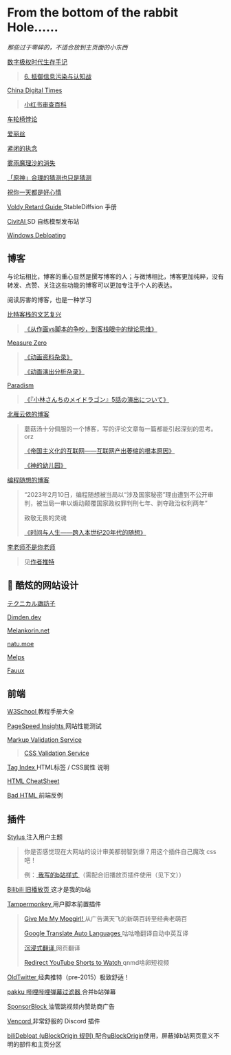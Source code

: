 # From the bottom of the rabbit Hole……

*那些过于零碎的，不适合放到主页面的小东西*

[<fx>  </fx>]()

[<fx> 数字极权时代生存手记 </fx>](https://reconsidera.github.io/#/README)

> [<fx> 6. 抵御信息污染与认知战 </fx>](https://reconsidera.github.io/#/6)

[<fx> China Digital Times </fx>](https://chinadigitaltimes.net/chinese/)

> [<fx> 小红书审查百科 </fx>](https://chinadigitaltimes.net/space/%E5%B0%8F%E7%BA%A2%E4%B9%A6%E5%AE%A1%E6%9F%A5%E7%99%BE%E7%A7%91)

[<fx> 车轮椅悖论 </fx>](https://bbs.nyasama.com/forum.php?mod=viewthread&tid=1835902)

[<fx> 爱丽丝 </fx>](https://www.nmbxd1.com/t/57690361)

[<fx> 紧闭的执念 </fx>](https://www.nmbxd1.com/t/59054155)

[<fx> 雾雨魔理沙的消失 </fx>](https://www.nmbxd1.com/t/57038225)

[<fx> 「原神」合理的猜测也只是猜测 </fx>](https://web.archive.org/web/20230606193920/https://moepus.oicp.net/2020/02/16/wip%E3%80%8C%E5%8E%9F%E7%A5%9E%E3%80%8D%E5%90%88%E7%90%86%E7%9A%84%E7%8C%9C%E6%B5%8B%E4%B9%9F%E5%8F%AA%E6%98%AF%E7%8C%9C%E6%B5%8B/)

[<fx> 祝你一天都是好心情 </fx>](https://web.archive.org/web/20221104075457/bgm.tv/group/topic/374427)

[<fx> Voldy Retard Guide </fx>](https://rentry.org/voldy#-guide-) StableDiffsion 手册

[<fx> CivitAI </fx>](https://civitai.com/) SD 自练模型发布站

[<fx> Windows Debloating </fx>](https://rentry.co/mdl-optimize-guide)

## 博客

与论坛相比，博客的重心显然是撰写博客的人；与微博相比，博客更加纯粹，没有转发、点赞、关注这些功能的博客可以更加专注于个人的表达。

阅读厉害的博客，也是一种学习

[<fx> 比特客栈的文艺复兴 </fx>](https://bitinn.net/)

> [<fx> 《从作画vs脚本的争吵，到客栈眼中的辩论思维》 </fx>](https://bitinn.net/11354/)

[<fx> Measure Zero </fx>](https://shiina18.github.io/)

> [<fx> 《动画资料杂录》 </fx>](https://shiina18.github.io/anime/2020/07/11/anime-misc/)
>
> [<fx> 《动画演出分析杂录》 </fx>](https://shiina18.github.io/anime/2021/02/18/ensyutsu-misc/)

[<fx> <jp></jp> Paradism </fx>](https://shirooo305.hatenablog.com/) 

> [<fx> 《『小林さんちのメイドラゴン』5話の演出について》 </fx>](https://shirooo305.hatenablog.com/entry/2017/02/09/233000)

[<fx> 北雁云依的博客 </fx>](https://stblog.penclub.club/)

> 蘑菇汤十分佩服的一个博客，写的评论文章每一篇都能引起深刻的思考。orz
> 
> [<fx> 《帝国主义化的互联网——互联网产出萎缩的根本原因》 </fx>](https://stblog.penclub.club/posts/imperialism/)
>
> [<fx> 《神的幼儿园》 </fx>](https://stblog.penclub.club/posts/kindergartenOfGod/)

[<fx> 编程随想的博客 </fx>](https://program-think.blogspot.com/)

> “2023年2月10日，编程随想被当局以“涉及国家秘密”理由遭到不公开审判，被当局一审以煽动颠覆国家政权罪判刑七年、剥夺政治权利两年”
>
> 致敬无畏的灵魂
>
> [<fx> 《时间与人生——跨入本世纪20年代的随想》 </fx>](https://program-think.blogspot.com/2019/12/Time-and-Life.html)

[<fx> 李老师不是你老师 </fx>](https://lilaoshibushinilaoshi.com/)

> 见[作者推特](https://twitter.com/whyyoutouzhele)

## 📁 酷炫的网站设计

[<fx> <jp></jp> テクニカル諏訪子 </fx>](https://technicalsuwako.moe/)

[<fx> <gb></gb> Dimden.dev </fx>](https://dimden.dev/)

[<fx> <gb></gb> Melankorin.net </fx>](https://melankorin.net/)

[<fx> <gb></gb> natu.moe </fx>](https://natu.moe/)

[<fx> <gb></gb> Melps </fx>](https://melps.neocities.org/main)

[<fx> <gb></gb> Fauux </fx>](https://fauux.neocities.org/)

## 前端

[<fx> W3School </fx>](https://www.w3schools.com/) 教程手册大全

[<fx> PageSpeed Insights </fx>](https://pagespeed.web.dev/) 网站性能测试

[<fx> Markup Validation Service </fx>](https://validator.w3.org/)

> [<fx> CSS Validation Service </fx>](https://jigsaw.w3.org/css-validator/)

[<fx> Tag Index </fx>](https://www.tagindex.net/) HTML标签 / CSS属性 说明

[<fx> HTML CheatSheet </fx>](https://htmlcheatsheet.com/)

[<fx> Bad HTML </fx>](https://badhtml.com/) 前端反例

## 插件

[<fx> Stylus </fx>](https://add0n.com/stylus.html) 注入用户主题

> 你是否感觉现在大网站的设计审美都弱智到爆？用这个插件自己魔改 css 吧！
>
> 例：[<fx> 我写的b站样式 </fx>](https://kirisamesoup.lanzoub.com/iDjIH153gmjc)（需配合旧播放页插件使用（见下文））

[<fx> Bilibili 旧播放页 </fx>](https://github.com/MotooriKashin/Bilibili-Old) 这才是我的b站

[<fx> Tampermonkey </fx>](https://www.tampermonkey.net/) 用户脚本前置插件

> [<fx> Give Me My Moegirl! </fx>](https://kirisamesoup.lanzoub.com/ilsua153hq9c) 从广告满天飞的新萌百转至经典老萌百
>
> [<fx> Google Translate Auto Languages </fx>](https://greasyfork.org/en/scripts/378166-google-translate-auto-languages) 咕咕噜翻译自动中英互译
> 
> [<fx> 沉浸式翻译 </fx>](https://immersivetranslate.com/) 网页翻译
>
> [<fx> Redirect YouTube Shorts to Watch </fx>](https://greasyfork.org/en/scripts/468363-redirect-youtube-shorts-to-watch) qnmd啥卵短视频

[<fx> OldTwitter </fx>](https://github.com/dimdenGD/OldTwitter) 经典推特（pre-2015）极致舒适！

[<fx> pakku 哔哩哔哩弹幕过滤器 </fx>](https://s.xmcp.ltd/pakkujs) 合并b站弹幕

[<fx> SponsorBlock </fx>](https://sponsor.ajay.app/) 油管跳视频内赞助商广告

[<fx> Vencord </fx>](https://github.com/Vendicated/Vencord) 非常舒服的 Discord 插件

[<fx> biliDebloat (uBlockOrigin 规则) </fx>](https://kirisamesoup.lanzoub.com/iKvmH153jrne) 配合[uBlockOrigin](https://ublockorigin.com/)使用，屏蔽掉b站网页意义不明的部件和主页分区
